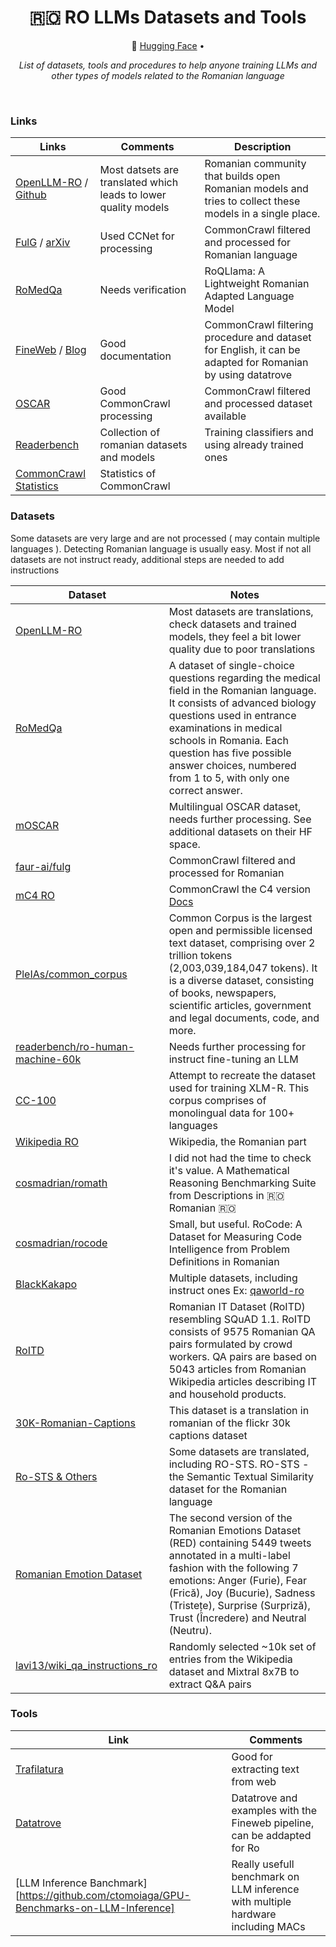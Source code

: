 <div align="center">
  <h1> 🇷🇴 RO LLMs Datasets and Tools </h1>
  <p>
    🤗 <a href="https://huggingface.co/chrisgru">Hugging Face</a> • 
  </p>
   <p><em>List of datasets, tools and procedures to help anyone training LLMs and other types of models related to the Romanian language</em></p>
</div>
<br/>

### Links
| Links                         |  Comments                      | Description                                                                                                               | 
| ----------------------------- | -------------------------------| ------------------------------------------------------------------------------------------------------------------------- |
| [OpenLLM-RO](https://huggingface.co/OpenLLM-Ro) / [Github](https://github.com/OpenLLM-Ro) | Most datsets are translated which leads to lower quality models | Romanian community that builds open Romanian models and tries to collect these models in a single place. |
| [FulG](https://huggingface.co/datasets/faur-ai/fulg) / [arXiv](https://arxiv.org/abs/2407.13657) | Used CCNet for processing | CommonCrawl filtered and processed for Romanian language |
| [RoMedQa](https://arxiv.org/html/2410.04269v1) | Needs verification | RoQLlama: A Lightweight Romanian Adapted Language Model | 
| [FineWeb](https://huggingface.co/spaces/HuggingFaceFW/blogpost-fineweb-v1) / [Blog](https://huggingface.co/spaces/HuggingFaceFW/blogpost-fineweb-v1)| Good documentation | CommonCrawl filtering procedure and dataset for English, it can be adapted for Romanian by using datatrove |
| [OSCAR](https://oscar-project.github.io/documentation/versions/oscar-2301/) | Good CommonCrawl processing | CommonCrawl filtered and processed dataset available |
| [Readerbench](https://huggingface.co/readerbench) | Collection of romanian datasets and models | Training classifiers and using already trained ones |
| [CommonCrawl Statistics](https://commoncrawl.github.io/cc-crawl-statistics/plots/tld/latestcrawl.html) | Statistics of CommonCrawl |

### Datasets
Some datasets are very large and are not processed ( may contain multiple languages ). Detecting Romanian language is usually easy.
Most if not all datasets are not instruct ready, additional steps are needed to add instructions

| Dataset                                                                                                       | Notes                                                                             |
| ------------------------------------------------------------------------------------------------------------- | --------------------------------------------------------------------------------- | 
| [OpenLLM-RO](https://huggingface.co/OpenLLM-Ro)                                                               | Most datasets are translations, check datasets and trained models, they feel a bit lower quality due to poor translations |
| [RoMedQa](https://huggingface.co/datasets/craciuncg/RoMedQA_v2)                                               | A dataset of single-choice questions regarding the medical field in the Romanian language. It consists of advanced biology questions used in entrance examinations in medical schools in Romania. Each question has five possible answer choices, numbered from 1 to 5, with only one correct answer. |
| [mOSCAR](https://huggingface.co/datasets/oscar-corpus/mOSCAR/viewer/ron_Latn)                                 | Multilingual OSCAR dataset, needs further processing. See additional datasets on their HF space. |
| [faur-ai/fulg](https://huggingface.co/datasets/faur-ai/fulg)                                                  | CommonCrawl filtered and processed for Romanian |
| [mC4 RO](https://huggingface.co/datasets/allenai/c4/viewer/ro)                                                | CommonCrawl the C4 version [Docs](https://github.com/allenai/c4-documentation)
| [PleIAs/common_corpus](https://huggingface.co/datasets/PleIAs/common_corpus)                                  | Common Corpus is the largest open and permissible licensed text dataset, comprising over 2 trillion tokens (2,003,039,184,047 tokens). It is a diverse dataset, consisting of books, newspapers, scientific articles, government and legal documents, code, and more. |
| [readerbench/ro-human-machine-60k](https://huggingface.co/datasets/readerbench/ro-human-machine-60k)          | Needs further processing for instruct fine-tuning an LLM | 
| [CC-100](https://data.statmt.org/cc-100/)                                                                     | Attempt to recreate the dataset used for training XLM-R. This corpus comprises of monolingual data for 100+ languages |
| [Wikipedia RO](https://huggingface.co/datasets/wikimedia/wikipedia/viewer/20231101.ro)                        | Wikipedia, the Romanian part |
| [cosmadrian/romath](https://huggingface.co/datasets/cosmadrian/romath)                                                   | I did not had the time to check it's value. A Mathematical Reasoning Benchmarking Suite from Descriptions in 🇷🇴 Romanian 🇷🇴 |
| [cosmadrian/rocode](https://huggingface.co/datasets/cosmadrian/rocode)                                        | Small, but useful. RoCode: A Dataset for Measuring Code Intelligence from Problem Definitions in Romanian |
| [BlackKakapo](https://huggingface.co/datasets/BlackKakapo/paraphrase-ro)                                      | Multiple datasets, including instruct ones Ex: [qaworld-ro](BlackKakapo/qaworld-ro) |
| [RoITD](https://huggingface.co/datasets/dragosnicolae555/RoITD)                                               | Romanian IT Dataset (RoITD) resembling SQuAD 1.1. RoITD consists of 9575 Romanian QA pairs formulated by crowd workers. QA pairs are based on 5043 articles from Romanian Wikipedia articles describing IT and household products. |
| [30K-Romanian-Captions](https://huggingface.co/datasets/vladman-25/flickr-30k-romanian-captions)              | This dataset is a translation in romanian of the flickr 30k captions dataset |
| [Ro-STS & Others](https://huggingface.co/dumitrescustefan)                                                    | Some datasets are translated, including RO-STS. RO-STS - the Semantic Textual Similarity dataset for the Romanian language | 
| [Romanian Emotion Dataset](https://huggingface.co/datasets/Alegzandra/REDv2)                                 | The second version of the Romanian Emotions Dataset (RED) containing 5449 tweets annotated in a multi-label fashion with the following 7 emotions: Anger (Furie), Fear (Frică), Joy (Bucurie), Sadness (Tristețe), Surprise (Surpriză), Trust (Încredere) and Neutral (Neutru). |
| [lavi13/wiki_qa_instructions_ro](https://huggingface.co/datasets/lavi13/wiki_qa_instructions_ro)              | Randomly selected ~10k set of entries from the Wikipedia dataset and Mixtral 8x7B to extract Q&A pairs  |





### Tools
| Link                                                         | Comments                                                                                        |
| ------------------------------------------------------------ | ----------------------------------------------------------------------------------------------- |
| [Trafilatura](https://trafilatura.readthedocs.io/en/latest/) | Good for extracting text from web                                                               |
| [Datatrove](https://github.com/huggingface/datatrove)        | Datatrove and examples with the Fineweb pipeline, can be addapted for Ro                        |
| [LLM Inference Banchmark][https://github.com/ctomoiaga/GPU-Benchmarks-on-LLM-Inference] | Really usefull benchmark on LLM inference with multiple hardware including MACs | 

